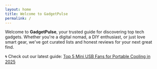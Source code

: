 ```yaml
---
layout: home
title: Welcome to GadgetPulse
permalink: /
---
```


Welcome to **GadgetPulse**, your trusted guide for discovering top tech gadgets. Whether you're a digital nomad, a DIY enthusiast, or just love smart gear, we've got curated lists and honest reviews for your next great find.

🌀 Check out our latest guide: [Top 5 Mini USB Fans for Portable Cooling in 2025](/gadgetpulse/_pages/usb-fans)
